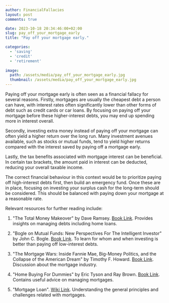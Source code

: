```yaml
---
author: FinancialFallacies
layout: post
comments: true

date: 2023-10-18 20:34:46:00+02:00  
slug: pay_off_your_mortgage_early
title: "Pay off your mortgage early."

categories:
  - 'saving'
  - 'credit'
  - 'retirement'
  
image:
  path: /assets/media/pay_off_your_mortgage_early.jpg
  thumbnail: /assets/media/pay_off_your_mortgage_early.jpg
---
```


Paying off your mortgage early is often seen as a financial fallacy for several reasons. Firstly, mortgages are usually the cheapest debt a person can have, with interest rates often significantly lower than other forms of debt such as credit cards or car loans. By focusing on paying off your mortgage before these higher-interest debts, you may end up spending more in interest overall.

Secondly, investing extra money instead of paying off your mortgage can often yield a higher return over the long run. Many investment avenues available, such as stocks or mutual funds, tend to yield higher returns compared with the interest saved by paying off a mortgage early.

Lastly, the tax benefits associated with mortgage interest can be beneficial. In certain tax brackets, the amount paid in interest can be deducted, reducing your overall taxable income.

The correct financial behaviour in this context would be to prioritize paying off high-interest debts first, then build an emergency fund. Once these are in place, focusing on investing your surplus cash for the long-term should be considered. This should be balanced with paying down your mortgage at a reasonable rate.

Relevant resources for further reading include:

1. "The Total Money Makeover" by Dave Ramsey. [Book Link](https://www.amazon.com/Total-Money-Makeover-Classic-Financial/dp/1595555277).
Provides insights on managing debts including home loans.

2. "Bogle on Mutual Funds: New Perspectives For The Intelligent Investor" by John C. Bogle. [Book Link](https://www.amazon.com/Bogle-Mutual-Funds-Perspectives-Intelligent/dp/111908833X).
To learn for whom and when investing is better than paying off low-interest debts.

3. "The Mortgage Wars: Inside Fannie Mae, Big-Money Politics, and the Collapse of the American Dream" by Timothy F. Howard. [Book Link](https://www.amazon.com/Mortgage-Wars-Big-Money-Politics-Collapse/dp/0071821090).
Discussion about the mortgage industry.

4. "Home Buying For Dummies" by Eric Tyson and Ray Brown. [Book Link](https://www.amazon.com/Home-Buying-Dummies-Eric-Tyson/dp/0470453656).
Contains useful advice on managing mortgages.

6. "Mortgage Loan". [Wiki Link](https://en.wikipedia.org/wiki/Mortgage_loan). 
Understanding the general principles and challenges related with mortgages.
